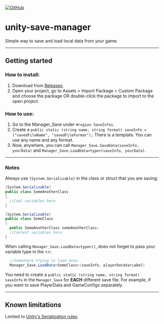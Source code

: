 [![GitHub](https://img.shields.io/github/license/devrafael-source/unity-save-manager)](https://github.com/devrafael-source/unity-save-manager/blob/master/LICENSE)
# unity-save-manager
Simple way to save and load local data from your game.

___
## Getting started
### How to install:
1. Download from [Releases](https://github.com/devrafael-source/unity-save-manager/files/4944506/devrafael_SaveManager.zip).
2. Open your project, go to Assets > Import Package > Custom Package and choose the package OR double-click the package to import to the open project.

### How to use:
1. Go to the Manager_Save under `#region SaveInfos`.
2. Create a `public static (string name, string format) saveInfo = ("savedFileName", "savedFileFormat");` 
There is a template. You can use any name and any format.
3. Now, anywhere, you can call ```Manager_Save.SaveData(saveInfo, yourData)``` and ```Manager_Save.LoadData<type>(saveInfo, yourData)```.

___
### Notes  
Always use `[System.Serializable]` in the class or struct that you are saving:
```C#
[System.Serializable]
public class SomeAnotherClass
{
  //Cool variables here
}

[System.Serializable]
public class SomeClass
{
  public SomeAnotherClass someAnotherClass;
  //Coolest variables here
}
```
When calling ```Manager_Save.LoadData<type>()```, does not forget to pass your variable type in the <>:
```C#  
  //Somewhere trying to load data:
  Manager_Save.LoadData<SomeClass>(saveInfo, playerDataVariabel)
  ```
  
You need to create a `public static (string name, string format) saveInfo` in the `Manager_Save` for **EACH** different save file. For example, if you want to save PlayerData and GameConfigs separately.
___
## Known limitations
Limited to [Unity's Serialization rules](https://docs.unity3d.com/Manual/script-Serialization.html).
